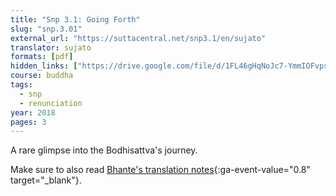 ```yaml
---
title: "Snp 3.1: Going Forth"
slug: "snp.3.01"
external_url: "https://suttacentral.net/snp3.1/en/sujato"
translator: sujato
formats: [pdf]
hidden_links: ["https://drive.google.com/file/d/1FL46gHqNoJc7-YmmIOFvpsRoD5l7ya_B/view?usp=drivesdk"]
course: buddha
tags:
  - snp
  - renunciation
year: 2018
pages: 3
---
```


A rare glimpse into the Bodhisattva's journey.

Make sure to also read [Bhante's translation notes](https://discourse.suttacentral.net/t/snp-3-1-pabbajjasutta-the-going-forth/26844?u=khemarato.bhikkhu){:ga-event-value="0.8" target="_blank"}.

